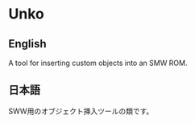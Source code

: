 # Unko

## English
A tool for inserting custom objects into an SMW ROM.

## 日本語
SWW用のオブジェクト挿入ツールの類です。

